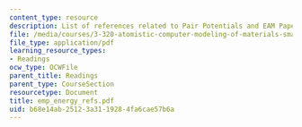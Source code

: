 ```yaml
---
content_type: resource
description: List of references related to Pair Potentials and EAM Papers.
file: /media/courses/3-320-atomistic-computer-modeling-of-materials-sma-5107-spring-2005/b68e14ab25123a3119284fa6cae57b6a_emp_energy_refs.pdf
file_type: application/pdf
learning_resource_types:
- Readings
ocw_type: OCWFile
parent_title: Readings
parent_type: CourseSection
resourcetype: Document
title: emp_energy_refs.pdf
uid: b68e14ab-2512-3a31-1928-4fa6cae57b6a
---
```

